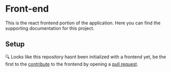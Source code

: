 # Front-end
This is the react frontend portion of the application. Here you can find the supporting documentation for this project.

## Setup
🔍 Looks like this repository hasnt been initialized with a frontend yet, be the first to the [contribute](/CONTRIBUTING.md) to the frontend by opening a [pull request](https://github.com/ProgrammingBuddies/web-proj-price-tracker/compare?expand=1).